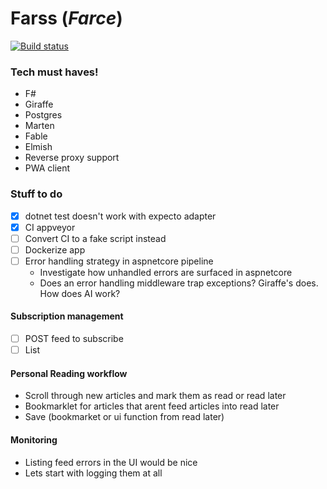 # Farss (_Farce_)

[![Build status](https://ci.appveyor.com/api/projects/status/0acrgm8eq2xjrws0?svg=true)](https://ci.appveyor.com/project/ChrisJansson/farss)

### Tech must haves!
* F#
* Giraffe
* Postgres
* Marten
* Fable
* Elmish
* Reverse proxy support
* PWA client

### Stuff to do

- [x] dotnet test doesn't work with expecto adapter
- [x] CI appveyor
- [ ] Convert CI to a fake script instead
- [ ] Dockerize app
- [ ] Error handling strategy in aspnetcore pipeline
    * Investigate how unhandled errors are surfaced in aspnetcore
    * Does an error handling middleware trap exceptions?
        Giraffe's does.
        How does AI work?

#### Subscription management
- [ ] POST feed to subscribe
- [ ] List

#### Personal Reading workflow
* Scroll through new articles and mark them as read or read later
* Bookmarklet for articles that arent feed articles into read later
* Save (bookmarket or ui function from read later)

#### Monitoring
* Listing feed errors in the UI would be nice
* Lets start with logging them at all
